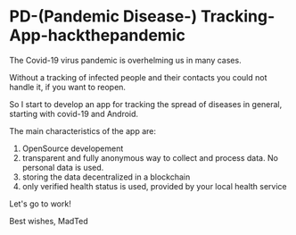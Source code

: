 # PD-(Pandemic Disease-) Tracking-App-hackthepandemic

The Covid-19 virus pandemic is overhelming us in many cases.

Without a tracking of infected people and their contacts you could not handle it, if you want to reopen.

So I start to develop an app for tracking the spread of diseases in general, starting with covid-19 and Android.

The main characteristics of the app are:

1) OpenSource developement
2) transparent and fully anonymous way to collect and process data. No personal data is used.
3) storing the data decentralized in a blockchain
4) only verified health status is used, provided by your local health service

Let's go to work!

Best wishes,
MadTed
